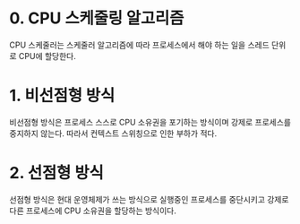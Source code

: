 # 0. CPU 스케줄링 알고리즘

CPU 스케줄러는 스케줄러 알고리즘에 따라 프로세스에서 해야 하는 일을 스레드 단위로 CPU에 할당한다.

# 1. 비선점형 방식

비선점형 방식은 프로세스 스스로 CPU 소유권을 포기하는 방식이며 강제로 프로세스를 중지하지 않는다. 따라서 컨텍스트 스위칭으로 인한 부하가 적다.

# 2. 선점형 방식

선점형 방식은 현대 운영체제가 쓰는 방식으로 실행중인 프로세스를 중단시키고 강제로 다른 프로세스에 CPU 소유권을 할당하는 방식이다.
